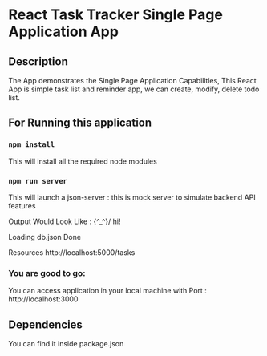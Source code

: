 # React Task Tracker Single Page Application App


## Description
The App demonstrates the Single Page Application Capabilities, This React App is simple task list and reminder app, we can create, modify, delete todo list.

## For Running this application 

### `npm install`
This will install all the required node modules

### `npm run server`
This will launch a json-server : this is mock server to simulate backend API features

  Output Would Look Like :
  \{^_^}/ hi!

  Loading db.json
  Done

  Resources
  http://localhost:5000/tasks

  
  
  
 ### You are good to go:
 You can access application in your local machine with Port : http://localhost:3000
 
 
 ## Dependencies
  You can find it inside package.json






